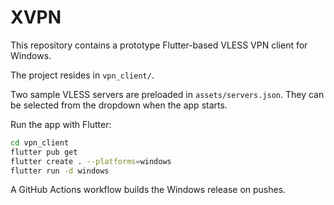 # XVPN

This repository contains a prototype Flutter-based VLESS VPN client for Windows.

The project resides in `vpn_client/`.

Two sample VLESS servers are preloaded in `assets/servers.json`. They can be selected from the dropdown when the app starts.

Run the app with Flutter:

```bash
cd vpn_client
flutter pub get
flutter create . --platforms=windows
flutter run -d windows
```

A GitHub Actions workflow builds the Windows release on pushes.

